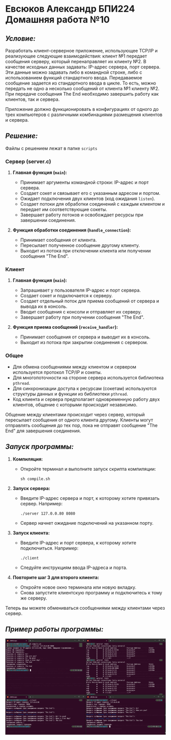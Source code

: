 # Евсюков Александр БПИ224 <br/> Домашняя работа №10
## _Условие:_
Разработать клиент-серверное приложение, использующее TCP/IP и реализующее следующие взаимодействия: клиент №1 передает сообщения серверу, который перенаправляет их клиенту №2. В качестве исходных данных задавать: IP-адрес сервера, порт сервера. Эти данные можно задавать либо в командной строке, либо с использованием функций стандартного ввода.
Передаваемое сообщение задается из стандартного ввода в цикле. То есть, можно передать не одно а несколько сообщений от клиента №1 клиенту №2. При передаче сообщения The End необходимо завершить работу как клиентов, так и сервера.

Приложение должно функционировать в конфигурациях от одного до трех компьютеров с различными комбинациями размещения клиентов и сервера.

## _Решение:_
Файлы с решением лежат в папке `scripts`

### Сервер (server.c)
1. **Главная функция (`main`):**
   - Принимает аргументы командной строки: IP-адрес и порт сервера.
   - Создает сокет и связывает его с указанным адресом и портом.
   - Ожидает подключения двух клиентов (код ожидания `listen`).
   - Создает потоки для обработки соединений с каждым клиентом и передает им соответствующие сокеты.
   - Завершает работу потоков и освобождает ресурсы при завершении соединения.

2. **Функция обработки соединения (`handle_connection`):**
   - Принимает сообщения от клиента.
   - Пересылает полученное сообщение другому клиенту.
   - Выходит из потока при отключении клиента или получении сообщения "The End".

### Клиент
1. **Главная функция (`main`):**
   - Запрашивает у пользователя IP-адрес и порт сервера.
   - Создает сокет и подключается к серверу.
   - Создает отдельный поток для приема сообщений от сервера и вывода их в консоль.
   - Вводит сообщения с консоли и отправляет их серверу.
   - Завершает работу при получении сообщения "The End".

2. **Функция приема сообщений (`receive_handler`):**
   - Принимает сообщения от сервера и выводит их в консоль.
   - Выходит из потока при закрытии соединения с сервером.

### Общее
- Для обмена сообщениями между клиентом и сервером используется протокол TCP/IP и сокеты.
- Для многопоточности на стороне сервера используется библиотека `pthread`.
- Для синхронизации доступа к ресурсам (сокетам) используются структуры данных и функции из библиотеки `pthread`.
- Код клиента и сервера предполагает одновременную работу двух клиентов, общение с которыми происходит независимо.

Общение между клиентами происходит через сервер, который пересылает сообщения от одного клиента другому. Клиенты могут отправлять сообщения до тех пор, пока не отправят сообщение "The End" для завершения соединения.

## _Запуск программы:_
1. **Компиляция:**
   - Откройте терминал и выполните запуск скрипта компиляции:
     ```
     sh compile.sh
     ```

2. **Запуск сервера:**
   - Введите IP-адрес сервера и порт, к которому хотите привязать сервер. Например:
     ```
     ./server 127.0.0.80 8080
     ```
   - Сервер начнет ожидание подключений на указанном порту.

3. **Запуск клиента:**
   - Введите IP-адрес и порт сервера, к которому хотите подключиться. Например:
     ```
     ./client
     ```
   - Следуйте инструкциям ввода IP-адреса и порта.

4. **Повторите шаг 3 для второго клиента:**
   - Откройте новое окно терминала или новую вкладку.
   - Снова запустите клиентскую программу и подключитесь к тому же серверу.

Теперь вы можете обмениваться сообщениями между клиентами через сервер.

## _Пример работы программы:_
![alt text](screenshots/image.png)